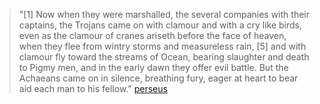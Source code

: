 > "[1] Now when they were marshalled, the several companies with their captains, the Trojans came on with clamour and with a cry like birds, even as the clamour of cranes ariseth before the face of heaven, when they flee from wintry storms and measureless rain, [5] and with clamour fly toward the streams of Ocean, bearing slaughter and death to Pigmy men, and in the early dawn they offer evil battle. But the Achaeans came on in silence, breathing fury, eager at heart to bear aid each man to his fellow." [perseus](https://www.perseus.tufts.edu/hopper/text?doc=Perseus%3Atext%3A1999.01.0134%3Abook%3D3%3Acard%3D1)